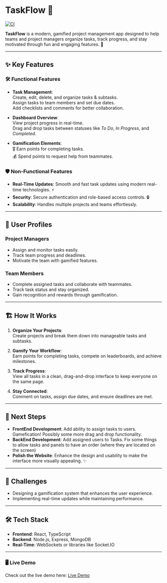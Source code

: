 # TaskFlow 🎯

[![CI](https://github.com/Ethan-Passino//WebDesign-Project/actions/workflows/ci.yml/badge.svg)](https://github.com/Ethan-Passino//WebDesign-Project/actions)

**TaskFlow** is a modern, gamified project management app designed to help teams and project managers organize tasks, track progress, and stay motivated through fun and engaging features. 🚀

---

## ✨ Key Features


### 🛠️ **Functional Features**
- **Task Management**:  
  Create, edit, delete, and organize tasks & subtasks.  
  Assign tasks to team members and set due dates.  
  Add checklists and comments for better collaboration.  

- **Dashboard Overview**:  
  View project progress in real-time.  
  Drag and drop tasks between statuses like *To Do*, *In Progress*, and *Completed*.  

- **Gamification Elements**:  
  🎖️ Earn points for completing tasks.  
  💰 Spend points to request help from teammates.

### 🛡️ **Non-Functional Features**
- **Real-Time Updates**: Smooth and fast task updates using modern real-time technologies. ⚡  
- **Security**: Secure authentication and role-based access controls. 🔒  
- **Scalability**: Handles multiple projects and teams effortlessly.

---

## 👥 User Profiles

### **Project Managers**
- Assign and monitor tasks easily.  
- Track team progress and deadlines.  
- Motivate the team with gamified features.

### **Team Members**
- Complete assigned tasks and collaborate with teammates.  
- Track task status and stay organized.  
- Gain recognition and rewards through gamification.

---

## 🏗️ How It Works

1. **Organize Your Projects**:  
   Create projects and break them down into manageable tasks and subtasks.

2. **Gamify Your Workflow**:  
   Earn points for completing tasks, compete on leaderboards, and achieve milestones.

3. **Track Progress**:  
   View all tasks in a clean, drag-and-drop interface to keep everyone on the same page.

4. **Stay Connected**:  
   Comment on tasks, assign due dates, and ensure deadlines are met.

---

## 🚀 Next Steps
- **FrontEnd Development**: Add ability to assign tasks to users. Gamefication! Possibly some more drag and drop functionality. 
- **BackEnd Development**: Add assigned users to Tasks. Fix some things to allow tasks and panels to have an order (where they are located on the screen)
- **Polish the Website**: Enhance the design and usability to make the interface more visually appealing. ✨  

---

## 🎯 Challenges
- Designing a gamification system that enhances the user experience.  
- Implementing real-time updates while maintaining performance.  

---

## 🛠️ Tech Stack
- **Frontend**: React, TypeScript  
- **Backend**: Node.js, Express, MongoDB  
- **Real-Time**: WebSockets or libraries like Socket.IO  

---

### 🖥️ Live Demo

Check out the live demo here: [Live Demo](https://task.ethanpassino.com)
